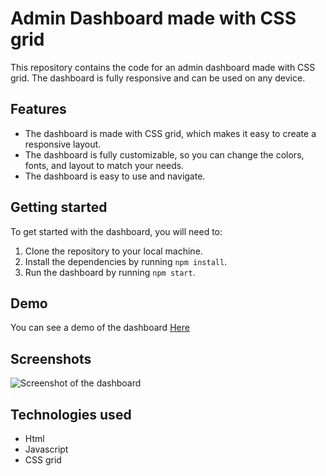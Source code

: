 # Admin Dashboard made with CSS grid

This repository contains the code for an admin dashboard made with CSS grid. The dashboard is fully responsive and can be used on any device.

## Features

* The dashboard is made with CSS grid, which makes it easy to create a responsive layout.
* The dashboard is fully customizable, so you can change the colors, fonts, and layout to match your needs.
* The dashboard is easy to use and navigate.

## Getting started

To get started with the dashboard, you will need to:

1. Clone the repository to your local machine.
2. Install the dependencies by running `npm install`.
3. Run the dashboard by running `npm start`.

## Demo

You can see a demo of the dashboard <a href="">Here</a>

## Screenshots

![Screenshot of the dashboard](https://imgur.com/KBnt8Ih)


## Technologies used

* Html
* Javascript
* CSS grid

